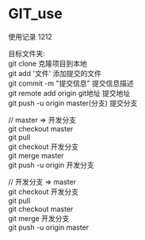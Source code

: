 # GIT_use
使用记录  1212


目标文件夹:   
 git clone                             克隆项目到本地  
 git add '文件'                        添加提交的文件  
 git commit -m "提交信息"              提交信息描述  
 git remote add origin git地址         提交地址  
 git push -u origin master(分支)       提交分支  
   

// master => 开发分支  
git checkout master   
git pull   
git checkout 开发分支  
git merge master   
git push -u origin 开发分支  

   
// 开发分支 => master  
git checkout 开发分支  
git pull  
git checkout master  
git merge 开发分支  
git push -u origin master  